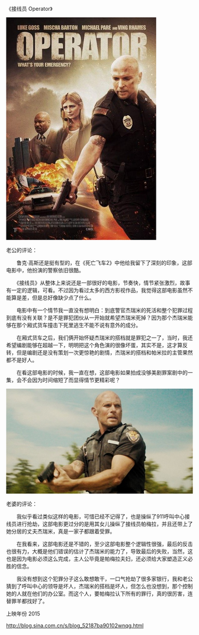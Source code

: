 《接线员 Operator》

			
![](./img/001vda4xzy73rCU8ejxb3&690.jpg)


老公的评论：

　　鲁克·高斯还是挺有型的，在《死亡飞车2》中他给我留下了深刻的印象，这部电影中，他扮演的警察依旧很酷。


　　《接线员》从整体上来说还是一部很好的电影，节奏快，情节紧张激烈，故事有一定的逻辑，可看。不过因为看过太多的西方影视作品，我觉得这部电影虽然不能算是差，但是总好像缺少点了什么。


　　电影中有一个情节我一直没有想明白：到底警官杰瑞米的死活和整个犯罪过程到底有没有关联？是不是罪犯团伙从一开始就希望杰瑞米死掉？因为那个杰瑞米能够在那个厢式货车撞击下死里逃生不能不说有意外的成分。


　　在厢式货车之后，我们俩开始怀疑杰瑞米的搭档就是罪犯之一了，当时，我还希望编剧能够在超越一下，明明把这个角色演的很像坏蛋，其实不是，这才算反转，但是编剧还是没有策划一次更惊艳的剧情，杰瑞米的搭档和帕米拉的主管果然都不是好人。


　　在看这部电影的时候，我一直在想，这部电影如果拍成没够美剧罪案剧中的一集，会不会因为时间缩短了而显得情节更精彩呢？

![](./img/001vda4xzy73rCYHZqq42&690.jpg)


老婆的评论：


　　我似乎看过类似这样的电影，可惜已经不记得了，也是操纵了911呼叫中心接线员进行抢劫，这部电影更过分的是用其女儿操纵了接线员帕梅拉，并且还带上了她分居的丈夫杰瑞米，真是一家子都跟着受罪。


　　在我看来，这部电影还是不错的，至少这部电影整个逻辑性很强，最后的反击也很有力，大概是他们错误的估计了杰瑞米的能力了，导致最后的失败，当然，这也是因为电影必须这么完成，主人公毕竟是帕梅拉夫妇，还必须给大家塑造正义必胜的信念。


　　我没有想到这个犯罪分子这么敢想敢干，一口气抢劫了很多家银行，我和老公猜到了呼叫中心的领导是坏人，杰瑞米的搭档是坏人，但怎么也没想到，那个控制她的人就在他们的办公室。而这个人，要帕梅拉认下所有的罪行，真的很厉害，连替罪羊都找好了。

上映年份 2015							
		
http://blog.sina.com.cn/s/blog_52187ba90102wnqg.html
